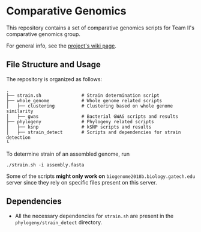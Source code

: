 # Comparative Genomics


This repository contains a set of comparative genomics scripts for Team II's comparative genomics group.

For general info, see the [project's wiki page](http://www.compgenomics2018.biosci.gatech.edu/Team_II_Comparative_Genomics_Group).

## File Structure and Usage

The repository is organized as follows:

    .
    ├── strain.sh               # Strain determination script
    ├── whole_genome            # Whole genome related scripts
    │   ├── clustering          # Clustering based on whole genome similarity
    │   ├── gwas                # Bacterial GWAS scripts and results
    ├── phylogeny               # Phylogeny related scripts
    │   ├── ksnp                # kSNP scripts and results
    │   ├── strain_detect       # Scripts and dependencies for strain detection
    └

To determine strain of an assembled genome, run

    ./strain.sh -i assembly.fasta

Some of the scripts **might only work on** `biogenome2018b.biology.gatech.edu` server since they rely on specific files present on this server.

## Dependencies

* All the necessary dependencies for `strain.sh` are present in the `phylogeny/strain_detect` directory.
